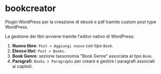 # bookcreator
Plugin WordPress per la creazione di ebook e pdf tramite custom post type WordPress.

La gestione dei libri avviene tramite l'editor nativo di WordPress:

1. **Nuovo libro**: `Post > Aggiungi nuovo` con tipo `Book`.
2. **Elenco libri**: `Post > Books`.
3. **Book Genre**: sezione tassonomia "Book Genre" associata al tipo `Book`.
4. **Paragrafi**: `Books > Paragraphs` per creare e gestire i paragrafi associati ai capitoli.
